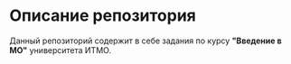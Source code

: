 #  Описание репозитория
Данный репозиторий содержит в себе задания по курсу **"Введение в МО"** университета ИТМО. 